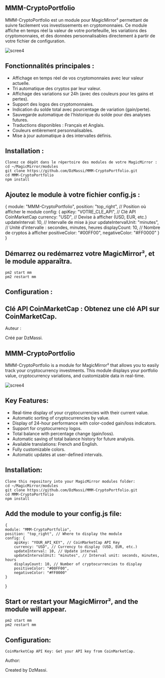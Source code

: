 ## MMM-CryptoPortfolio

MMM-CryptoPortfolio est un module pour MagicMirror² permettant de suivre facilement vos investissements en cryptomonnaies. Ce module affiche en temps réel la valeur de votre portefeuille, les variations des cryptomonnaies, et des données personnalisables directement à partir de votre fichier de configuration.

![scree4](https://github.com/user-attachments/assets/0436fdde-fdc8-4f8f-8ba5-262641b77c22)

## Fonctionnalités principales :

- Affichage en temps réel de vos cryptomonnaies avec leur valeur actuelle.
- Tri automatique des cryptos par leur valeur.
- Affichage des variations sur 24h (avec des couleurs pour les gains et pertes).
- Support des logos des cryptomonnaies.
- Indication du solde total avec pourcentage de variation (gain/perte).
- Sauvegarde automatique de l'historique du solde pour des analyses futures.
- Traductions disponibles : Français et Anglais.
- Couleurs entièrement personnalisables.
- Mise à jour automatique à des intervalles définis.

## Installation :

    Clonez ce dépôt dans le répertoire des modules de votre MagicMirror :
    cd ~/MagicMirror/modules
    git clone https://github.com/DzMassi/MMM-CryptoPortfolio.git
    cd MMM-CryptoPortfolio
    npm install

## Ajoutez le module à votre fichier config.js :

{
    module: "MMM-CryptoPortfolio",
    position: "top_right", // Position où afficher le module
    config: {
        apiKey: "VOTRE_CLE_API", // Clé API CoinMarketCap
        currency: "USD", // Devise à afficher (USD, EUR, etc.)
        updateInterval: 10, // Intervalle de mise à jour
        updateIntervalUnit: "minutes", // Unité d'intervalle : secondes, minutes, heures
        displayCount: 10, // Nombre de cryptos à afficher
        positiveColor: "#00FF00",
        negativeColor: "#FF0000"
    }
}

## Démarrez ou redémarrez votre MagicMirror², et le module apparaîtra.
    pm2 start mm
    pm2 restart mm

## Configuration :

## Clé API CoinMarketCap : Obtenez une clé API sur CoinMarketCap.

Auteur :

Créé par DzMassi.


## MMM-CryptoPortfolio

MMM-CryptoPortfolio is a module for MagicMirror² that allows you to easily track your cryptocurrency investments. This module displays your portfolio value, cryptocurrency variations, and customizable data in real-time.

![scree4](https://github.com/user-attachments/assets/6addcc82-a0bb-4e03-952e-d21828a2bd57)

## Key Features:

- Real-time display of your cryptocurrencies with their current value.
- Automatic sorting of cryptocurrencies by value.
- Display of 24-hour performance with color-coded gain/loss indicators.
- Support for cryptocurrency logos.
- Total balance with percentage change (gain/loss).
- Automatic saving of total balance history for future analysis.
- Available translations: French and English.
- Fully customizable colors.
- Automatic updates at user-defined intervals.

## Installation:

    Clone this repository into your MagicMirror modules folder:
    cd ~/MagicMirror/modules
    git clone https://github.com/DzMassi/MMM-CryptoPortfolio.git
    cd MMM-CryptoPortfolio
    npm install

## Add the module to your config.js file:
    {
    module: "MMM-CryptoPortfolio",
    position: "top_right", // Where to display the module
    config: {
        apiKey: "YOUR_API_KEY", // CoinMarketCap API Key
        currency: "USD", // Currency to display (USD, EUR, etc.)
        updateInterval: 10, // Update interval
        updateIntervalUnit: "minutes", // Interval unit: seconds, minutes, hours
        displayCount: 10, // Number of cryptocurrencies to display
        positiveColor: "#00FF00",
        negativeColor: "#FF0000"
    }
}

## Start or restart your MagicMirror², and the module will appear.
    pm2 start mm
    pm2 restart mm

## Configuration:

    CoinMarketCap API Key: Get your API key from CoinMarketCap.
    
Author:

Created by DzMassi.
